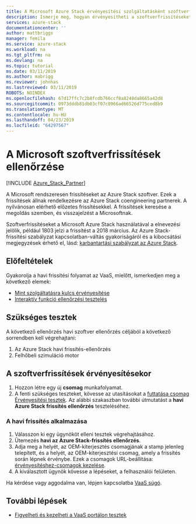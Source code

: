 ```yaml
---
title: A Microsoft Azure Stack érvényesítési szolgáltatásként szoftverfrissítések ellenőrzése |} A Microsoft Docs
description: Ismerje meg, hogyan érvényesítheti a szoftverfrissítéseket a Microsoft-szolgáltatás érvényesítéssel.
services: azure-stack
documentationcenter: ''
author: mattbriggs
manager: femila
ms.service: azure-stack
ms.workload: na
ms.tgt_pltfrm: na
ms.devlang: na
ms.topic: tutorial
ms.date: 03/11/2019
ms.author: mabrigg
ms.reviewer: johnhas
ms.lastreviewed: 03/11/2019
ROBOTS: NOINDEX
ms.openlocfilehash: 67d17ffc7c2b8fcdb766ccf8a8248da8665a42d8
ms.sourcegitcommit: 0973dddb81db03cf07c8966ad66526d775ced8b9
ms.translationtype: MT
ms.contentlocale: hu-HU
ms.lasthandoff: 04/23/2019
ms.locfileid: "64297567"
---
```

# <a name="validate-software-updates-from-microsoft"></a>A Microsoft szoftverfrissítések ellenőrzése

[!INCLUDE [Azure_Stack_Partner](./includes/azure-stack-partner-appliesto.md)]

A Microsoft rendszeresen frissítéseket az Azure Stack szoftver. Ezek a frissítések állnak rendelkezésre az Azure Stack coengineering partnerek. A nyilvánosan elérhető előzetes frissítésekkel. A frissítések keresése a megoldás szemben, és visszajelzést a Microsoftnak.

Szoftverfrissítéseket a Microsoft Azure Stack használatával a elnevezési jelölik, például 1803 jelzi a frissítést a 2018 március. Az Azure Stack-frissítési szabályzat kapcsolatban-váltás gyakoriságáról és a kibocsátási megjegyzések érhető el, lásd: [karbantartási szabályzat az Azure Stack](../operator/azure-stack-servicing-policy.md).

## <a name="prerequisites"></a>Előfeltételek

Gyakorolja a havi frissítési folyamat az VaaS, mielőtt, ismerkedjen meg a következő elemek:

- [Mint szolgáltatásra kulcs érvényesítése](azure-stack-vaas-key-concepts.md)
- [Interaktív funkció ellenőrzési tesztelés](azure-stack-vaas-interactive-feature-verification.md)

## <a name="required-tests"></a>Szükséges tesztek

A következő ellenőrzés havi szoftver ellenőrzés céljából a következő sorrendben kell végrehajtani:

1. Az Azure Stack havi frissítés-ellenőrzés
2. Felhőbeli szimuláció motor

## <a name="validating-software-updates"></a>A szoftverfrissítések érvényesítésekor

1. Hozzon létre egy új **csomag** munkafolyamat.
1. A fenti szükséges teszteket, kövesse az utasításokat a [futtatása csomag Érvényesítési tesztek](azure-stack-vaas-validate-oem-package.md#run-package-validation-tests). Az alábbi szakaszban további útmutatást a **havi Azure Stack frissítés ellenőrzés** teszteléséhez.

### <a name="apply-the-monthly-update"></a>A havi frissítés alkalmazása

1. Válasszon ki egy ügynököt elleni tesztek végrehajtásához.
1. Ütemezés **havi az Azure Stack-frissítés ellenőrzés**.
1. Adja meg a helyét, az OEM-kiterjesztés csomagjának a stamp jelenleg telepített, és a helyét, az OEM-kiterjesztési csomag, amely a frissítés során lépnek érvénybe. Ezek a csomagok URL-beállítása: [érvényesítéshez-csomagok kezelése](azure-stack-vaas-validate-oem-package.md#managing-packages-for-validation).
1. A kiválasztott ügynök kövesse a lépéseket, a felhasználói felületen.

Ha kérdése vagy aggodalma van, lépjen kapcsolatba [VaaS súgó](mailto:vaashelp@microsoft.com).

## <a name="next-steps"></a>További lépések

- [Figyelheti és kezelheti a VaaS portálon tesztek](azure-stack-vaas-monitor-test.md)